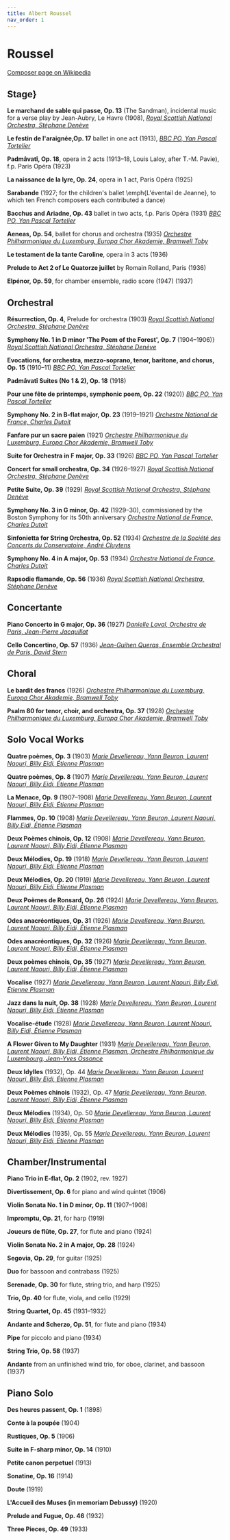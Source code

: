 ```yaml
---
title: Albert Roussel
nav_order: 1
---
```


# Roussel

[Composer page on Wikipedia](https://en.wikipedia.org/wiki/Albert_Roussel#Works)

## Stage}
**Le marchand de sable qui passe, Op. 13** (The Sandman), incidental music for a verse play by Jean-Aubry, Le Havre (1908),  [*Royal Scottish National Orchestra, Stéphane Denève*](https://tidal.com/browse/track/12602666)

**Le festin de l'araignée,Op. 17** ballet in one act (1913), [*BBC PO, Yan Pascal Tortelier*](https://tidal.com/album/377163547)

**Padmâvatî, Op. 18**, opera in 2 acts (1913–18, Louis Laloy, after T.-M. Pavie), f.p. Paris Opéra (1923)

**La naissance de la lyre, Op. 24**, opera in 1 act, Paris Opéra (1925)

**Sarabande** (1927; for the children's ballet \emph{L'éventail de Jeanne}, to which ten French composers each contributed a dance)

**Bacchus and Ariadne, Op. 43** ballet in two acts, f.p. Paris Opéra (1931) [*BBC PO, Yan Pascal Tortelier*](https://tidal.com/album/377163547)

**Aeneas, Op. 54**, ballet for chorus and orchestra (1935) [*Orchestre Philharmonique du Luxemburg, Europa Chor Akademie, Bramwell Toby*](https://tidal.com/album/19480810)



**Le testament de la tante Caroline**, opera in 3 acts (1936)

**Prelude to Act 2 of Le Quatorze juillet** by Romain Rolland, Paris (1936)

**Elpénor, Op. 59**, for chamber ensemble, radio score (1947) (1937)

## Orchestral

**Résurrection, Op. 4**, Prelude for orchestra (1903) [*Royal Scottish National Orchestra, Stéphane Denève*](\href{https://tidal.com/browse/track/12602666)

**Symphony No. 1 in D minor 'The Poem of the Forest', Op. 7** (1904–1906)} [*Royal Scottish National Orchestra, Stéphane Denève*](\href{https://tidal.com/browse/track/12602666)

**Evocations, for orchestra, mezzo-soprano, tenor, baritone, and chorus, Op. 15** (1910–11) [*BBC PO, Yan Pascal Tortelier*](https://tidal.com/album/376443862)

**Padmâvatî Suites (No 1 & 2), Op. 18** (1918)

**Pour une fête de printemps, symphonic poem, Op. 22** (1920)} [*BBC PO, Yan Pascal Tortelier*](https://tidal.com/album/376443862)

**Symphony No. 2 in B-flat major, Op. 23** (1919–1921) [*Orchestre National de France, Charles Dutoit*](https://tidal.com/album/535142)

**Fanfare pur un sacre paien** (1921) [*Orchestre Philharmonique du Luxemburg, Europa Chor Akademie, Bramwell Toby*](https://tidal.com/album/19480810)

**Suite for Orchestra in F major, Op. 33** (1926) [*BBC PO, Yan Pascal Tortelier*](https://tidal.com/album/376443862)

**Concert for small orchestra, Op. 34** (1926–1927) [*Royal Scottish National Orchestra, Stéphane Denève*](https://tidal.com/album/12616862)

**Petite Suite, Op. 39** (1929) [*Royal Scottish National Orchestra, Stéphane Denève*](https://tidal.com/album/12616862)

**Symphony No. 3 in G minor, Op. 42** (1929–30), commissioned by the Boston Symphony for its 50th anniversary [*Orchestre National de France, Charles Dutoit*](https://tidal.com/album/535142)

**Sinfonietta for String Orchestra, Op. 52** (1934) [*Orchestre de la Société des Concerts du Conservatoire, André Cluytens*](https://tidal.com/album/184078976)

**Symphony No. 4 in A major, Op. 53** (1934) [*Orchestre National de France, Charles Dutoit*](https://tidal.com/album/535142)

**Rapsodie flamande, Op. 56** (1936) [*Royal Scottish National Orchestra, Stéphane Denève*](https://tidal.com/album/12616862)

## Concertante

**Piano Concerto in G major, Op. 36** (1927) [*Danielle Laval, Orchestre de Paris, Jean-Pierre Jacquillat*](https://tidal.com/album/3277650)

**Cello Concertino, Op. 57** (1936) [*Jean-Guihen Queras, Ensemble Orchestral de Paris, David Stern*](https://tidal.com/album/69600745)

## Choral

**Le bardit des francs** (1926) [*Orchestre Philharmonique du Luxemburg, Europa Chor Akademie, Bramwell Toby*](https://tidal.com/album/19480810)



**Psalm 80 for tenor, choir, and orchestra, Op. 37** (1928) [*Orchestre Philharmonique du Luxemburg, Europa Chor Akademie, Bramwell Toby*](https://tidal.com/album/19480810)

## Solo Vocal Works

**Quatre poèmes, Op. 3** (1903) [*Marie Devellereau, Yann Beuron, Laurent Naouri, Billy Eidi, Étienne Plasman*](https://tidal.com/album/19482416)

**Quatre poèmes, Op. 8** (1907) [*Marie Devellereau, Yann Beuron, Laurent Naouri, Billy Eidi, Étienne Plasman*](https://tidal.com/album/19482416)

**La Menace, Op. 9** (1907–1908) [*Marie Devellereau, Yann Beuron, Laurent Naouri, Billy Eidi, Étienne Plasman*](https://tidal.com/album/19482416)

**Flammes, Op. 10** (1908) [*Marie Devellereau, Yann Beuron, Laurent Naouri, Billy Eidi, Étienne Plasman*](https://tidal.com/album/19482416)

**Deux Poèmes chinois, Op. 12** (1908) [*Marie Devellereau, Yann Beuron, Laurent Naouri, Billy Eidi, Étienne Plasman*](https://tidal.com/album/19482416)

**Deux Mélodies, Op. 19** (1918) [*Marie Devellereau, Yann Beuron, Laurent Naouri, Billy Eidi, Étienne Plasman*](https://tidal.com/album/19482416)

**Deux Mélodies, Op. 20** (1919) [*Marie Devellereau, Yann Beuron, Laurent Naouri, Billy Eidi, Étienne Plasman*](https://tidal.com/album/19482416)

**Deux Poèmes de Ronsard, Op. 26** (1924) [*Marie Devellereau, Yann Beuron, Laurent Naouri, Billy Eidi, Étienne Plasman*](https://tidal.com/album/19482416)

**Odes anacréontiques, Op. 31** (1926) [*Marie Devellereau, Yann Beuron, Laurent Naouri, Billy Eidi, Étienne Plasman*](https://tidal.com/album/19482416)

**Odes anacréontiques, Op. 32** (1926) [*Marie Devellereau, Yann Beuron, Laurent Naouri, Billy Eidi, Étienne Plasman*](https://tidal.com/album/19482416)

**Deux poèmes chinois, Op. 35** (1927) [*Marie Devellereau, Yann Beuron, Laurent Naouri, Billy Eidi, Étienne Plasman*](https://tidal.com/album/19482416)

**Vocalise** (1927) [*Marie Devellereau, Yann Beuron, Laurent Naouri, Billy Eidi, Étienne Plasman*](https://tidal.com/album/19482416)

**Jazz dans la nuit, Op. 38** (1928) [*Marie Devellereau, Yann Beuron, Laurent Naouri, Billy Eidi, Étienne Plasman*](https://tidal.com/album/19482416)

**Vocalise-étude** (1928) [*Marie Devellereau, Yann Beuron, Laurent Naouri, Billy Eidi, Étienne Plasman*](https://tidal.com/album/19482416)

**A Flower Given to My Daughter** (1931) [*Marie Devellereau, Yann Beuron, Laurent Naouri, Billy Eidi, Étienne Plasman, Orchestre Philharmonique du Luxembourg, Jean-Yves Ossonce*](https://tidal.com/album/19482416)

**Deux Idylles** (1932), Op. 44 [*Marie Devellereau, Yann Beuron, Laurent Naouri, Billy Eidi, Étienne Plasman*](https://tidal.com/album/19482416)

**Deux Poèmes chinois** (1932), Op. 47 [*Marie Devellereau, Yann Beuron, Laurent Naouri, Billy Eidi, Étienne Plasman*](https://tidal.com/album/19482416)

**Deux Mélodies** (1934), Op. 50 [*Marie Devellereau, Yann Beuron, Laurent Naouri, Billy Eidi, Étienne Plasman*](https://tidal.com/album/19482416)

**Deux Mélodies** (1935), Op. 55 [*Marie Devellereau, Yann Beuron, Laurent Naouri, Billy Eidi, Étienne Plasman*](https://tidal.com/album/19482416)


## Chamber/Instrumental

**Piano Trio in E-flat, Op. 2** (1902, rev. 1927)

**Divertissement, Op. 6** for piano and wind quintet (1906)

**Violin Sonata No. 1 in D minor, Op. 11** (1907–1908)

**Impromptu, Op. 21**, for harp (1919)

**Joueurs de flûte, Op. 27**, for flute and piano (1924)

**Violin Sonata No. 2 in A major, Op. 28** (1924)

**Segovia, Op. 29**, for guitar (1925)

**Duo** for bassoon and contrabass (1925)

**Serenade, Op. 30** for flute, string trio, and harp (1925)

**Trio, Op. 40** for flute, viola, and cello (1929)

**String Quartet, Op. 45** (1931–1932)

**Andante and Scherzo, Op. 51**, for flute and piano (1934)

**Pipe** for piccolo and piano (1934)

**String Trio, Op. 58** (1937)

**Andante** from an unfinished wind trio, for oboe, clarinet, and bassoon (1937)


## Piano Solo

**Des heures passent, Op. 1** (1898)

**Conte à la poupée** (1904)

**Rustiques, Op. 5** (1906)

**Suite in F-sharp minor, Op. 14** (1910)

**Petite canon perpetuel** (1913)

**Sonatine, Op. 16** (1914)

**Doute** (1919)

**L'Accueil des Muses (in memoriam Debussy)** (1920)

**Prelude and Fugue, Op. 46** (1932)

**Three Pieces, Op. 49** (1933)

